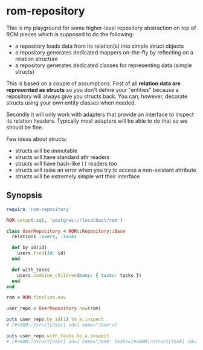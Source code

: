 # rom-repository

This is my playground for some higher-level repository abstraction on top of ROM
pieces which is supposed to do the following:

* a repository loads data from its relation(s) into simple struct objects
* a repository generates dedicated mappers on-the-fly by reflecting on a relation structure
* a repository generates dedicated classes for representing data (simple structs)

This is based on a couple of assumptions. First of all **relation data are represented
as structs** so you don't define your "entities" because a repository will always
give you structs back. You can, however, decorate structs using your own entity
classes when needed.

Secondly it will only work with adapters that provide an interface to inspect its
relation headers. Typically most adapters will be able to do that so we should be
fine.

Few ideas about structs:

* structs will be immutable
* structs will have standard attr readers
* structs will have hash-like `[]` readers too
* structs will raise an error when you try to access a non-existant attribute
* structs will be extremely simple wrt their interface

## Synopsis

``` ruby
require 'rom-repository'

ROM.setup(:sql, 'postgres://localhost/rom')

class UserRepository < ROM::Repository::Base
  relations :users, :tasks

  def by_id(id)
    users.find(id: id)
  end

  def with_tasks
    users.combine_children(many: { tasks: tasks })
  end
end

rom = ROM.finalize.env

user_repo = UserRepository.new(rom)

puts user_repo.by_id(1).to_a.inspect
# [#<ROM::Struct[User] id=1 name="Jane">]

puts user_repo.with_tasks.to_a.inspect
# [#<ROM::Struct[User] id=1 name="Jane" tasks=[#<ROM::Struct[Task] id=2 user_id=1 title="Jane Task">]>, #<ROM::Struct[User] id=2 name="Joe" tasks=[#<ROM::Struct[Task] id=1 user_id=2 title="Joe Task">]>]
```
